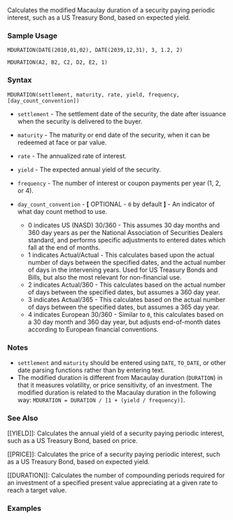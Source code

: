 Calculates the modified Macaulay duration of a security paying periodic interest, such as a US Treasury Bond, based on expected yield.

### Sample Usage

`MDURATION(DATE(2010,01,02), DATE(2039,12,31), 3, 1.2, 2)`

`MDURATION(A2, B2, C2, D2, E2, 1)`

### Syntax

`MDURATION(settlement, maturity, rate, yield, frequency, [day_count_convention])`

* `settlement` - The settlement date of the security, the date after issuance when the security is delivered to the buyer.
* `maturity` - The maturity or end date of the security, when it can be redeemed at face or par value.
* `rate` - The annualized rate of interest.
* `yield` - The expected annual yield of the security.
* `frequency` - The number of interest or coupon payments per year (1, 2, or 4).
* `day_count_convention` - **[** OPTIONAL - `0` by default **]** - An indicator of what day count method to use.

  + 0 indicates US (NASD) 30/360 - This assumes 30 day months and 360 day years as per the National Association of Securities Dealers standard, and performs specific adjustments to entered dates which fall at the end of months.
  + 1 indicates Actual/Actual - This calculates based upon the actual number of days between the specified dates, and the actual number of days in the intervening years. Used for US Treasury Bonds and Bills, but also the most relevant for non-financial use.
  + 2 indicates Actual/360 - This calculates based on the actual number of days between the specified dates, but assumes a 360 day year.
  + 3 indicates Actual/365 - This calculates based on the actual number of days between the specified dates, but assumes a 365 day year.
  + 4 indicates European 30/360 - Similar to `0`, this calculates based on a 30 day month and 360 day year, but adjusts end-of-month dates according to European financial conventions.

### Notes

* `settlement` and `maturity` should be entered using `DATE`, `TO_DATE`, or other date parsing functions rather than by entering text.
* The modified duration is different from Macaulay duration (`DURATION`) in that it measures volatility, or price sensitivity, of an investment. The modified duration is related to the Macaulay duration in the following way: `MDURATION = DURATION / [1 + (yield / frequency)]`.

### See Also

[[YIELD]]: Calculates the annual yield of a security paying periodic interest, such as a US Treasury Bond, based on price.

[[PRICE]]: Calculates the price of a security paying periodic interest, such as a US Treasury Bond, based on expected yield.

[[DURATION]]: Calculates the number of compounding periods required for an investment of a specified present value appreciating at a given rate to reach a target value.

### Examples